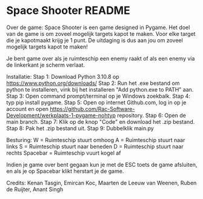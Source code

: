 # Space Shooter README

Over de game: Space Shooter is een game designed in Pygame. Het doel van de game is om zoveel mogelijk targets kapot te maken. Voor elke target die je kapotmaakt krijg je 1 punt. De uitdaging is dus aan jou om zoveel mogelijk targets kapot te maken!

Je bent game over als je ruimteschip een enemy raakt of als een enemy via de linkerkant je scherm verlaat.

Installatie:
Stap 1: Download Python 3.10.8 op https://www.python.org/downloads/
Stap 2: Run het .exe bestand om python te installeren, vink bij het installeren "Add python.exe to PATH" aan.
Stap 3: Open command prompt/terminal op je Windows zoekbalk.
Stap 4: typ pip install pygame.
Stap 5: Open op internet Github.com, log in op je account en open https://github.com/Rac-Software-Development/werkplaats-1-pygame-nohtyp repository.
Stap 6: Open de main branch.
Stap 7: Klik op de knop "Code" en download het .zip bestand.
Stap 8: Pak het .zip bestand uit.
Stap 9: Dubbelklik main.py

Besturing:
W = Ruimteschip stuurt omhoog
A = Ruimteschip stuurt naar links
S = Ruimteschip stuurt naar beneden
D = Ruimteschip stuurt naar rechts
Spacebar = Ruimteschip vuurt kogel af

Indien je game over bent gegaan kun je met de ESC toets de game afsluiten, en als je op Spacebar klikt herstart je de game.

Credits: Kenan Tasgin, Emircan Koc, Maarten de Leeuw van Weenen, Ruben de Ruijter, Anant Singh

